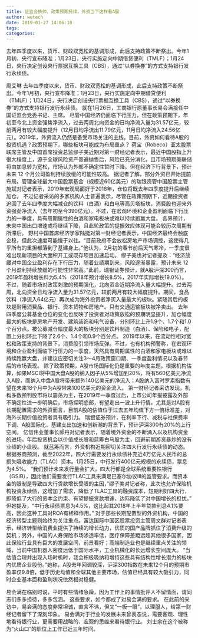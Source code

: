 ```yaml
---
title: 证监会换帅、政策预期持续，外资当下这样看A股
author: wetech
date: 2019-01-27 14:06:18
tags: 
categories: 
---
```

去年四季度以来，货币、财政双宽松的基调形成，此后支持政策不断祭出。今年1月初，央行宣布降准；1月23日，央行实施定向中期借贷便利（TMLF）；1月24日，央行决定创设央行票据互换工具（CBS），通过“以券换券”的方式支持银行发行永续债。
<!-- more -->
周艾琳
去年四季度以来，货币、财政双宽松的基调形成，此后支持政策不断祭出。今年1月初，央行宣布降准；1月23日，央行实施定向中期借贷便利（TMLF）；1月24日，央行决定创设央行票据互换工具（CBS），通过“以券换券”的方式支持银行发行永续债。
就在1月26日，工商银行原董事长易会满接任中国证监会党委书记、主席。
尽管中国经济仍面临下行压力，但在政策预期下，年初至今北上资金强势净流入，过去两周北向资金的日均净流入量为31.57亿元，较前两月有较大幅度提升（12月日均净流出11.79亿元，11月日均净流入24.56亿元）。2019年，外资流入仍然是备受市场关注的主线。目前，外资如何看待A股的投资机遇？政策预期下，哪些板块可能成为布局重点？
荷宝（Robeco）亚太股票联席主管及中国首席投资总监缪子美近期对第一财经记者表示，最近中国股指上升很大程度上，源于全球风险资产普遍抛售后，风险已充分消化，且市场预期美联储将由加息转为宽松，市场认为外部不确定性暂时下降。但在经济下行背景下，预计未来 12 个月公司盈利持续放缓的可能性较高。
据记者了解，部分外资已开始提前布局。管理全球最大中国股票基金（规模近60亿美元）的瑞银资管中国股票主管施斌对记者表示，2019年宏观局面好于2018年，仓位将既去年四季度提升后继续加仓。
不过记者采访的多家机构人士普遍表示，尽管在政策预期下，近期投资者追回了去年四季度大幅减仓的饮料（白酒）和白电等高贝塔板块，消费股也迎来外资强劲净流入（去年初至今390亿元）。不过，在宏观环境和企业盈利面临下行压力的一季度，具有周期属性的白酒和家电板块或难以持续跑赢大盘。
各界预计，未来中国出口增速或将继续下降，且此轮政策的提振效应体现可能会较历次周期有所滞后。
野村中国首席经济学家陆挺对第一财经记者表示，中国经济最终会触底企稳，但此次速度可能慢于以往。“目前政府不会放松房地产市场调控，这使得几乎所有的重担都落到了基建身上。”他认为，2月初的春节前后天气寒冷，一季度很难出现新项目的大面积开工或既存项目加速启动。
缪子美也对记者提及：“经济放缓对中国企业盈利存在下行压力，随着业绩期到来，风险逐渐暴露，预计未来 12 个月盈利持续放缓的可能性非常高。”此前，瑞银证券预计，就A股沪深300而言，2019年盈利增长料为5.4%（2018年预计增长8.5%，2017年实际增长19.0%）。
不过，随着市场对政策刺激的预期强化，北向资金近期净流入量大幅提升。过去两周，北向资金日均净流入量为31.57亿元，较前两月有较大幅度提升。期间，食品饮料（净流入64亿元）再次成为海外投资者净买入量最大的板块。紧随其后的板块是耐用消费品、银行、资本货物和房地产。只有交通运输板块被净卖出。
去年四季度公募基金仓位的变化也反映了投资者对政策放松的预期明显提升，加仓幅度最大的板块是房地产开发、建筑装饰和电气设备，分别环比上升1.9个、1.7个和1.0个百分点。被公募减仓幅度最大的板块分别是饮料制造（白酒）、保险和电子，配置上分别环比下降了2.6个、1.4个和0.9个百分点。
2019年以来，在流动性相对宽松和政策支持的背景下，消费股引领市场反弹。不过，也有机构预警称，在宏观环境和企业盈利面临下行压力的一季度，天然具有周期属性的白酒和家电板块或难以持续跑赢大盘，并建议应密切关注3～4月政策窗口期、一季度盈利情况以及春节后的市场表现。
除了政策预期，A股市场国际化仍是重要的年度主题。根据机构估算，如果MSCI将中国大盘A股的纳入因子从5%增加到20%，将有560亿美元净流入A股，而纳入中盘A股将带来额外140亿美元的净流入；A股纳入富时罗素指数有望在未来18个月中为A股带来100亿美元的资金流入。
第一财经记者采访发现，机构多数预判股市将以震荡为主，在2019年一季度过后，上市公司年报披露及外部不确定性进一步明确后，市场探明底部，有望走出一波上升行情。尤其是对A股有长期配置需求的外资而言，目前A股的估值位于过去五年均值下方一倍标准差，对海外长期价值投资者具有吸引力。
瑞银证券预计，在利率下行、减税与社保费率下调、A股国际化、基建支出加速和创新潮的背景下，预计沪深300有20%的上行空间。
亿信伟业董事长郝丹对记者表示，随着境外资金的不断涌入以及机构资金的进场，年后投资机会以价值成长股和蓝筹白马股为主，回避前期游资暴炒的没有业绩的小盘股。
就蓝筹而言，外资机构近期密切关注四大行发行永续债的动态。根据券商预测，截至2022年，四大行需要发行永续债补充近4万亿元人民币的总损失吸收能力（TLAC）资本。1月25日，中行发行400亿元规模的永续债，票息为4.5%。
“我们预计未来发行量会扩大，四大行都是全球系统重要性银行（GSIB），因此他们需要发行TLAC工具来满足巴塞尔协议III的监管要求。而资本金的限制是导致四大行贷款增长受限的主因，”缪子美对记者称，此次也允许保险机构投资永续债，这增加了需求，降低了TLAC工具的融资成本，短期利好四大行，即降低了大行的资本金约束、有望提振贷款增速，边际降低了对中国增长的担忧。”
但她提及，“中行永续债票息为4.5%，这比起其2018年上半年贷款利息4.1%要高，因此这种工具对ROA有稀释作用。”
对于那些长期配置型的外资机构，中国的经济转型主题则始终为关注重点。富达国际中国区股票投资主管周文群对记者表示，经济转型给消费业提供了持续的增长动力，优质的国产品牌抓住了消费升级的契机；另外，中国的人寿保险市场渗透率低，医疗保障差距远超其他很多国家，因此保险行业具有巨大的发展空间，前景看好；高端制造业也是继续重点关注的领域，当前中国机器人密度远低于国际水平，工业机械化的长远增长空间庞大。
“当估值合理并出现入场时机时，我会积极吸纳和增持这些具有结构性增长潜力的板块内优质企业股份。”她称，A股去年回调较深，沪深300指数在未来12个月的预期市盈率仅9.8倍，低于历史均值和全球其他主要市场，估值已经具有较大吸引力，同时企业基本面和盈利状况依然相对稳健。
 
 
易会满在临别时说，平时有些情绪急躁，因为工作上的事情批评人不留情面，请同志们多多担待，多多包涵。
这些要求，如今都成了对易会满的要求。
在此前的采访中，易会满的态度非常坦诚，直言不讳，但又“一板一眼”，以理服人，给第一财经记者留下了深刻印象。 易会满对于行业的发展未来曾表态说，需要客观、理性地看待银行业，更需要用战略的、宏观的思维来看待银行业。
刘士余在这个被称为“火山口”的职位上工作已近三年时间。
